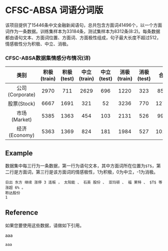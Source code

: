 # CFSC-ABSA 词语分词版
该项目提供了15446条中文金融新闻语句，总共包含方面词41496个，以一个方面词作为一条数据。训练集样本为33184条，测试集样本为8312条(8:2)。每条数据都由语句文本、方面词位置、方面词、方面极性组成，句子最大长度不超过512，情感极性分为积极、中立、消极。

### CFSC-ABSA数据集情感分布情况(详)
|类别|积极(train)|积极(test)|中立(train)|中立(test)|消极(train)|消极(test)|合计|
|:-:|:-:|:-:|:-:|:-:|:-:|:-:|:-:|
|公司(Corporate)|2970|711|2629|696|1220|323|8549|
|股票(Stock)|6667|1691|321|52|3236|770|12737|
|市场(Market)|5385|1363|454|103|2131|526|9946|
|经济(Economy)|5363|1369|824|181|1984|527|10264|

## Example
数据集中每三行为一条数据，第一行为语句文本，其中方面词所在位置为`$T$`，第二行是方面词，第三行是该方面词的情感极性，1为积极，0为中立，-1为消极。
```
日出 东方 继续 涨停 3 连板 ， 太阳能 、 石英 股份 、 亚玛顿 、 福 莱特 、 $T$ 等 涨超 6% 。 
聆达股份
1
```

## Reference
如果您要使用这些数据，请做如下引用。

aaa
```
aaa
```
